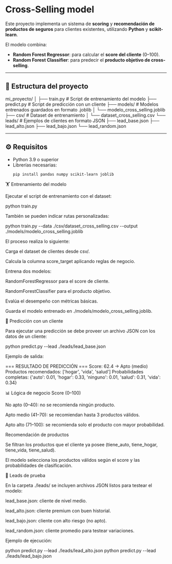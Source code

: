 # Cross-Selling model

Este proyecto implementa un sistema de **scoring** y **recomendación de productos de seguros** para clientes existentes, utilizando **Python** y **scikit-learn**.  

El modelo combina:
- **Random Forest Regressor**: para calcular el **score del cliente** (0–100).
- **Random Forest Classifier**: para predecir el **producto objetivo de cross-selling**.

---

## 📂 Estructura del proyecto


mi_proyecto/
│
├── train.py # Script de entrenamiento del modelo
├── predict.py # Script de predicción con un cliente
├── models/ # Modelos entrenados guardados en formato .joblib
│ └── modelo_cross_selling.joblib
├── csv/ # Dataset de entrenamiento
│ └── dataset_cross_selling.csv
└── leads/ # Ejemplos de clientes en formato JSON
├── lead_base.json
├── lead_alto.json
├── lead_bajo.json
└── lead_random.json


---

## ⚙️ Requisitos
- Python 3.9 o superior  
- Librerías necesarias:
  ```bash
  pip install pandas numpy scikit-learn joblib

🏋️ Entrenamiento del modelo

Ejecutar el script de entrenamiento con el dataset:

python train.py


También se pueden indicar rutas personalizadas:

python train.py --data ./csv/dataset_cross_selling.csv --output ./models/modelo_cross_selling.joblib


El proceso realiza lo siguiente:

Carga el dataset de clientes desde csv/.

Calcula la columna score_target aplicando reglas de negocio.

Entrena dos modelos:

RandomForestRegressor para el score de cliente.

RandomForestClassifier para el producto objetivo.

Evalúa el desempeño con métricas básicas.

Guarda el modelo entrenado en ./models/modelo_cross_selling.joblib.

🔮 Predicción con un cliente

Para ejecutar una predicción se debe proveer un archivo JSON con los datos de un cliente:

python predict.py --lead ./leads/lead_base.json


Ejemplo de salida:

=== RESULTADO DE PREDICCIÓN ===
Score: 62.4 → Apto (medio)
Productos recomendados: ['hogar', 'vida', 'salud']
Probabilidades completas: {'auto': 0.01, 'hogar': 0.33, 'ninguno': 0.01, 'salud': 0.31, 'vida': 0.34}

📊 Lógica de negocio
Score (0–100)

No apto (0–40): no se recomienda ningún producto.

Apto medio (41–70): se recomiendan hasta 3 productos válidos.

Apto alto (71–100): se recomienda solo el producto con mayor probabilidad.

Recomendación de productos

Se filtran los productos que el cliente ya posee (tiene_auto, tiene_hogar, tiene_vida, tiene_salud).

El modelo selecciona los productos válidos según el score y las probabilidades de clasificación.

📁 Leads de prueba

En la carpeta ./leads/ se incluyen archivos JSON listos para testear el modelo:

lead_base.json: cliente de nivel medio.

lead_alto.json: cliente premium con buen historial.

lead_bajo.json: cliente con alto riesgo (no apto).

lead_random.json: cliente promedio para testear variaciones.

Ejemplo de ejecución:

python predict.py --lead ./leads/lead_alto.json
python predict.py --lead ./leads/lead_bajo.json